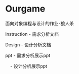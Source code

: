 # Ourgame
 面向对象编程与设计的作业-狼人杀
 
 Instruction - 需求分析文档
 
 Design - 设计分析文档
 
 ppt - 需求分析展示ppt
 
     - 设计分析展示ppt
